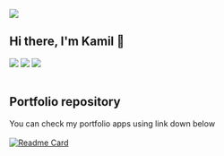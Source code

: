 ![](https://badges.pufler.dev/visits/KamilSkrzynski/KamilSkrzynski?color=black&logo=github)

## Hi there, I'm Kamil 👋

<a href="https://twitter.com/skrzynski_kamil"><img src="https://img.icons8.com/ios-filled/48/555555/twitter-squared.png"/></a>
<a href="https://www.linkedin.com/in/kamil-skrzy%C5%84ski-107063195/"><img src="https://img.icons8.com/ios-filled/50/555555/linkedin.png"/></a>
<a href="https://apps.apple.com/pl/developer/kamil-skrzynski/id1570456594?l=pl"><img src="https://img.icons8.com/ios-filled/50/555555/apple-app-store--v2.png"/></a>
<br />
<br />

## Portfolio repository
You can check my portfolio apps using link down below<br><br>
[![Readme Card](https://github-readme-stats.vercel.app/api/pin/?username=kamilskrzynski&show_owner=true&theme=dark&repo=portfolio-apps)](https://github.com/kamilskrzynski/portfolio-apps)
